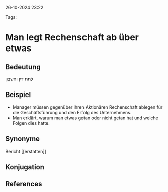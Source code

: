 
26-10-2024 23:22


Tags:

# Man legt Rechenschaft ab über etwas


## Bedeutung

לתת דין וחשבון


## Beispiel

- Manager müssen gegenüber ihren Aktionären Rechenschaft ablegen für die Geschäftsführung und den Erfolg des Unternehmens.
- Man erklärt, warum man etwas getan oder nicht getan hat und welche Folgen dies hatte.

## Synonyme

Bericht [[erstatten]]
## Konjugation


## References

